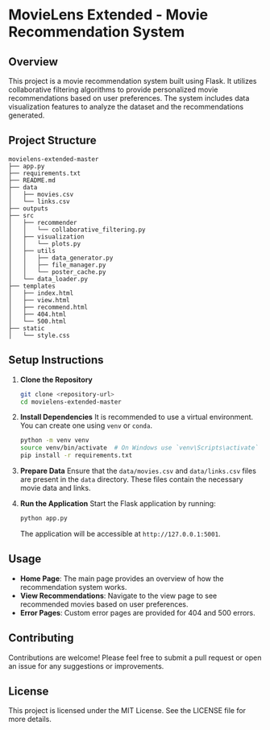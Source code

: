# MovieLens Extended - Movie Recommendation System

## Overview
This project is a movie recommendation system built using Flask. It utilizes collaborative filtering algorithms to provide personalized movie recommendations based on user preferences. The system includes data visualization features to analyze the dataset and the recommendations generated.

## Project Structure
```
movielens-extended-master
├── app.py
├── requirements.txt
├── README.md
├── data
│   ├── movies.csv
│   └── links.csv
├── outputs
├── src
│   ├── recommender
│   │   └── collaborative_filtering.py
│   ├── visualization
│   │   └── plots.py
│   ├── utils
│   │   ├── data_generator.py
│   │   ├── file_manager.py
│   │   └── poster_cache.py
│   └── data_loader.py
├── templates
│   ├── index.html
│   ├── view.html
│   ├── recommend.html
│   ├── 404.html
│   └── 500.html
├── static
│   └── style.css
```

## Setup Instructions
1. **Clone the Repository**
   ```bash
   git clone <repository-url>
   cd movielens-extended-master
   ```

2. **Install Dependencies**
   It is recommended to use a virtual environment. You can create one using `venv` or `conda`.
   ```bash
   python -m venv venv
   source venv/bin/activate  # On Windows use `venv\Scripts\activate`
   pip install -r requirements.txt
   ```

3. **Prepare Data**
   Ensure that the `data/movies.csv` and `data/links.csv` files are present in the `data` directory. These files contain the necessary movie data and links.

4. **Run the Application**
   Start the Flask application by running:
   ```bash
   python app.py
   ```
   The application will be accessible at `http://127.0.0.1:5001`.

## Usage
- **Home Page**: The main page provides an overview of how the recommendation system works.
- **View Recommendations**: Navigate to the view page to see recommended movies based on user preferences.
- **Error Pages**: Custom error pages are provided for 404 and 500 errors.

## Contributing
Contributions are welcome! Please feel free to submit a pull request or open an issue for any suggestions or improvements.

## License
This project is licensed under the MIT License. See the LICENSE file for more details.